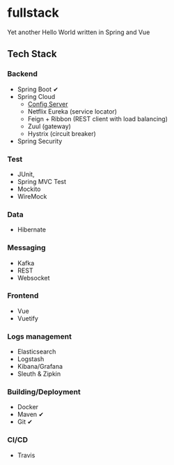 # fullstack
Yet another Hello World written in Spring and Vue

## Tech Stack
### Backend
- Spring Boot ✔
- Spring Cloud
  - [Config Server](https://github.com/tomekceszke/fullstack-config)
  - Netflix Eureka (service locator)
  - Feign + Ribbon (REST client with load balancing)
  - Zuul (gateway)
  - Hystrix (circuit breaker)
- Spring Security  
### Test
- JUnit, 
- Spring MVC Test
- Mockito
- WireMock
### Data  
- Hibernate
### Messaging
- Kafka
- REST
- Websocket
### Frontend
- Vue
- Vuetify
### Logs management
- Elasticsearch
- Logstash
- Kibana/Grafana
- Sleuth & Zipkin
### Building/Deployment 
- Docker
- Maven ✔
- Git ✔
### CI/CD
- Travis
